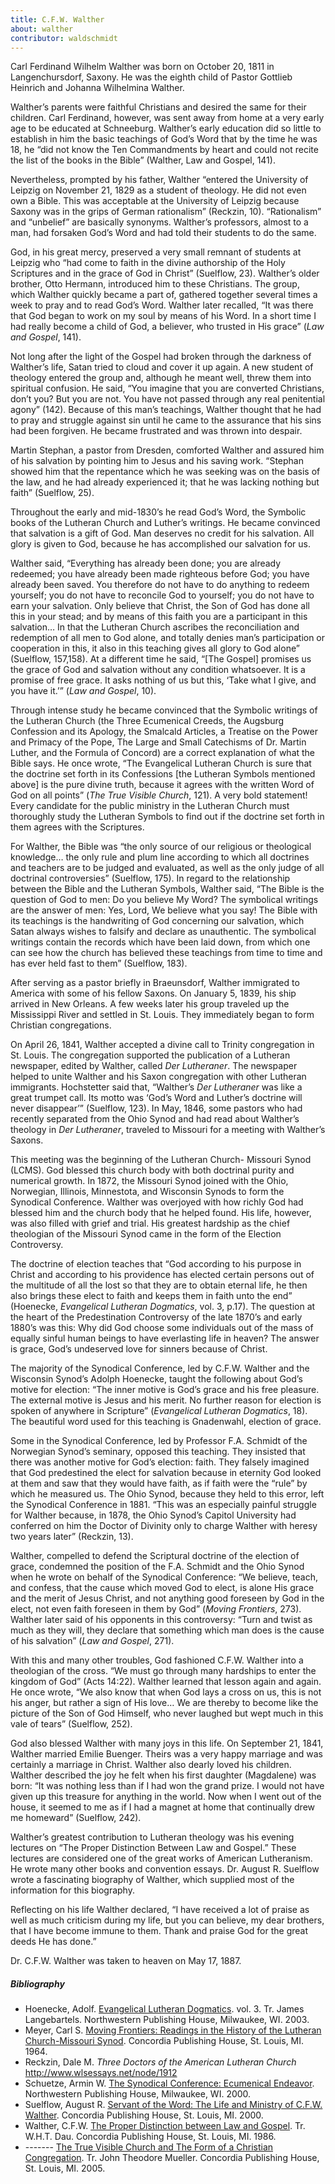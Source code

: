 ```yaml
---
title: C.F.W. Walther
about: walther
contributor: waldschmidt
---
```

Carl Ferdinand Wilhelm Walther was born on October 20, 1811 in Langenchursdorf, Saxony. He was the eighth child of Pastor Gottlieb Heinrich and Johanna Wilhelmina Walther. 

Walther’s parents were faithful Christians and desired the same for their children. Carl Ferdinand, however, was sent away from home at a very early age to be educated at Schneeburg. Walther’s early education did so little to establish in him the basic teachings of God’s Word that by the time he was 18, he “did not know the Ten Commandments by heart and could not recite the list of the books in the Bible” (Walther, Law and Gospel, 141). 

Nevertheless, prompted by his father, Walther “entered the University of Leipzig on November 21, 1829 as a student of theology. He did not even own a Bible. This was acceptable at the University of Leipzig because Saxony was in the grips of German rationalism” (Reckzin, 10). “Rationalism” and “unbelief” are basically synonyms. Walther’s professors, almost to a man, had forsaken God’s Word and had told their students to do the same. 

God, in his great mercy, preserved a very small remnant of students at Leipzig who “had come to faith in the divine authorship of the Holy Scriptures and in the grace of God in Christ” (Suelflow, 23). Walther’s older brother, Otto Hermann, introduced him to these Christians. The group, which Walther quickly became a part of, gathered together several times a week to pray and to read God’s Word. Walther later recalled, “It was there that God began to work on my soul by means of his Word. In a short time I had really become a child of God, a believer, who trusted in His grace” (<em>Law and Gospel</em>, 141). 

Not long after the light of the Gospel had broken through the darkness of Walther’s life, Satan tried to cloud and cover it up again. A new student of theology entered the group and, although he meant well, threw them into spiritual confusion. He said, “You imagine that you are converted Christians, don’t you? But you are not. You have not passed through any real penitential agony” (142). Because of this man’s teachings, Walther thought that he had to pray and struggle against sin until he came to the assurance that his sins had been forgiven. He became frustrated and was thrown into despair. 

Martin Stephan, a pastor from Dresden, comforted Walther and assured him of his salvation by pointing him to Jesus and his saving work. “Stephan showed him that the repentance which he was seeking was on the basis of the law, and he had already experienced it; that he was lacking nothing but faith” (Suelflow, 25). 

Throughout the early and mid-1830’s he read God’s Word, the Symbolic books of the Lutheran Church and Luther’s writings. He became convinced that salvation is a gift of God. Man deserves no credit for his salvation. All glory is given to God, because he has accomplished our salvation for us. 

Walther said, “Everything has already been done; you are already redeemed; you have already been made righteous before God; you have already been saved. You therefore do not have to do anything to redeem yourself; you do not have to reconcile God to yourself; you do not have to earn your salvation. Only believe that Christ, the Son of God has done all this in your stead; and by means of this faith you are a participant in this salvation… In that the Lutheran Church ascribes the reconciliation and redemption of all men to God alone, and totally denies man’s participation or cooperation in this, it also in this teaching gives all glory to God alone” (Suelflow, 157,158). At a different time he said, “[The Gospel] promises us the grace of God and salvation without any condition whatsoever. It is a promise of free grace. It asks nothing of us but this, ‘Take what I give, and you have it.’” (<em>Law and Gospel</em>, 10).  

Through intense study he became convinced that the Symbolic writings of the Lutheran Church (the Three Ecumenical Creeds, the Augsburg Confession and its Apology, the Smalcald Articles, a Treatise on the Power and Primacy of the Pope, The Large and Small Catechisms of Dr. Martin Luther, and the Formula of Concord) are a correct explanation of what the Bible says. He once wrote, “The Evangelical Lutheran Church is sure that the doctrine set forth in its Confessions [the Lutheran Symbols mentioned above] is the pure divine truth, because it agrees with the written Word of God on all points” (<em>The True Visible Church</em>, 121). A very bold statement! Every candidate for the public ministry in the Lutheran Church must thoroughly study the Lutheran Symbols to find out if the doctrine set forth in them agrees with the Scriptures. 

For Walther, the Bible was “the only source of our religious or theological knowledge… the only rule and plum line according to which all doctrines and teachers are to be judged and evaluated, as well as the only judge of all doctrinal controversies” (Suelflow, 175). In regard to the relationship between the Bible and the Lutheran Symbols, Walther said, “The Bible is the question of God to men: Do you believe My Word? The symbolical writings are the answer of men: Yes, Lord, We believe what you say! The Bible with its teachings is the handwriting of God concerning our salvation, which Satan always wishes to falsify and declare as unauthentic. The symbolical writings contain the records which have been laid down, from which one can see how the church has believed these teachings from time to time and has ever held fast to them” (Suelflow, 183). 

After serving as a pastor briefly in Braeunsdorf, Walther immigrated to America with some of his fellow Saxons. On January 5, 1839, his ship arrived in New Orleans. A few weeks later his group traveled up the Mississippi River and settled in St. Louis. They immediately began to form Christian congregations. 

On April 26, 1841, Walther accepted a divine call to Trinity congregation in St. Louis. The congregation supported the publication of a Lutheran newspaper, edited by Walther, called <em>Der Lutheraner</em>. The newspaper helped to unite Walther and his Saxon congregation with other Lutheran immigrants. Hochstetter said that, “Walther’s <em>Der Lutheraner</em> was like a great trumpet call. Its motto was ‘God’s Word and Luther’s doctrine will never disappear’” (Suelflow, 123). In May, 1846, some pastors who had recently separated from the Ohio Synod and had read about Walther’s theology in <em>Der Lutheraner</em>, traveled to Missouri for a meeting with Walther’s Saxons. 

This meeting was the beginning of the Lutheran Church- Missouri Synod (LCMS). God blessed this church body with both doctrinal purity and numerical growth.  In 1872, the Missouri Synod joined with the Ohio, Norwegian, Illinois, Minnestota, and Wisconsin Synods to form the Synodical Conference. Walther was overjoyed with how richly God had blessed him and the church body that he helped found. His life, however, was also filled with grief and trial. His greatest hardship as the chief theologian of the Missouri Synod came in the form of the Election Controversy.

The doctrine of election teaches that “God according to his purpose in Christ and according to his providence has elected certain persons out of the multitude of all the lost so that they are to obtain eternal life, he then also brings these elect to faith and keeps them in faith unto the end” (Hoenecke, <em>Evangelical Lutheran Dogmatics</em>, vol. 3, p.17). The question at the heart of the Predestination Controversy of the late 1870’s and early 1880’s was this: Why did God choose some individuals out of the mass of equally sinful human beings to have everlasting life in heaven? The answer is grace, God’s undeserved love for sinners because of Christ. 

The majority of the Synodical Conference, led by C.F.W. Walther and the Wisconsin Synod’s Adolph Hoenecke, taught the following about God’s motive for election: “The inner motive is God’s grace and his free pleasure. The external motive is Jesus and his merit. No further reason for election is spoken of anywhere in Scripture” (<em>Evangelical Lutheran Dogmatics</em>, 18). The beautiful word used for this teaching is Gnadenwahl, election of grace.

Some in the Synodical Conference, led by Professor F.A. Schmidt of the Norwegian Synod’s seminary, opposed this teaching. They insisted that there was another motive for God’s election: faith. They falsely imagined that God predestined the elect for salvation because in eternity God looked at them and saw that they would have faith, as if faith were the “rule” by which he measured us. The Ohio Synod, because they held to this error, left the Synodical Conference in 1881. “This was an especially painful struggle for Walther because, in 1878, the Ohio Synod’s Capitol University had conferred on him the Doctor of Divinity only to charge Walther with heresy two years later” (Reckzin, 13). 

Walther, compelled to defend the Scriptural doctrine of the election of grace, condemned the position of the F.A. Schmidt and the Ohio Synod when he wrote on behalf of the Synodical Conference: “We believe, teach, and confess, that the cause which moved God to elect, is alone His grace and the merit of Jesus Christ, and not anything good foreseen by God in the elect, not even faith foreseen in them by God” (<em>Moving Frontiers</em>, 273). Walther later said of his opponents in this controversy: “Turn and twist as much as they will, they declare that something which man does is the cause of his salvation” (<em>Law and Gospel</em>, 271).

With this and many other troubles, God fashioned C.F.W. Walther into a theologian of the cross. “We must go through many hardships to enter the kingdom of God” (Acts 14:22).  Walther learned that lesson again and again. He once wrote, “We also know that when God lays a cross on us, this is not his anger, but rather a sign of His love… We are thereby to become like the picture of the Son of God Himself, who never laughed but wept much in this vale of tears” (Suelflow, 252).

God also blessed Walther with many joys in this life. On September 21, 1841, Walther married Emilie Buenger. Theirs was a very happy marriage and was certainly a marriage in Christ. Walther also dearly loved his children. Walther described the joy he felt when his first daughter (Magdalene) was born: “It was nothing less than if I had won the grand prize. I would not have given up this treasure for anything in the world. Now when I went out of the house, it seemed to me as if I had a magnet at home that continually drew me homeward” (Suelflow, 242).  

Walther’s greatest contribution to Lutheran theology was his evening lectures on “The Proper Distinction Between Law and Gospel.” These lectures are considered one of the great works of American Lutheranism. He wrote many other books and convention essays. Dr. August R. Suelflow wrote a fascinating biography of Walther, which supplied most of the information for this biography. 

Reflecting on his life Walther declared, “I have received a lot of praise as well as much criticism during my life, but you can believe, my dear brothers, that I have become immune to them. Thank and praise God for the great deeds He has done.” 

Dr. C.F.W. Walther was taken to heaven on May 17, 1887. 

<h5 class="preface-header">Bibliography</h5>
<ul>
<li>Hoenecke, Adolf. <u>Evangelical Lutheran Dogmatics</u>. vol. 3. Tr. James Langebartels. Northwestern Publishing House, Milwaukee, WI. 2003. 
<li>Meyer, Carl S. <u>Moving Frontiers: Readings in the History of the Lutheran Church-Missouri Synod</u>. Concordia Publishing House, St. Louis, MI. 1964. 
<li>Reckzin, Dale M. <em>Three Doctors of the American Lutheran Church</em>
<a href="http://www.wlsessays.net/node/1912">http://www.wlsessays.net/node/1912</a>
<li>Schuetze, Armin W. <u>The Synodical Conference: Ecumenical Endeavor</u>. Northwestern Publishing House, Milwaukee, WI. 2000.   
<li>Suelflow, August R. <u>Servant of the Word: The Life and Ministry of C.F.W. Walther</u>. Concordia Publishing House, St. Louis, MI. 2000. 
<li>Walther, C.F.W. <u>The Proper Distinction between Law and Gospel</u>. Tr. W.H.T. Dau. Concordia Publishing House, St. Louis, MI. 1986. 
<li>------- <u>The True Visible Church and The Form of a Christian Congregation</u>. Tr. John Theodore Mueller. Concordia Publishing House, St. Louis, MI. 2005.
</ul>